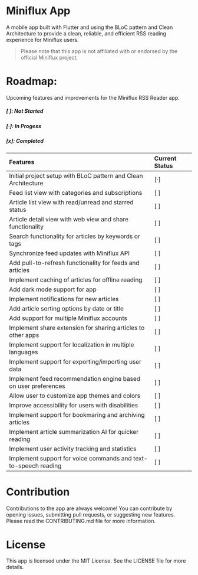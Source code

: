 # Miniflux App
A mobile app built with Flutter and using the BLoC pattern and Clean Architecture to provide a clean, reliable, and efficient RSS reading experience for Miniflux users.

> Please note that this app is not affiliated with or endorsed by the official Miniflux project.


# Roadmap:
Upcoming features and improvements for the Miniflux RSS Reader app.
##### [ ]: Not Started
##### [·]: In Progess
##### [x]: Completed


|  Features |  Current Status  |
| :------------ | :------------ |
|   Initial project setup with BLoC pattern and Clean Architecture |  [·] |
|   Feed list view with categories and subscriptions   | [ ]  |
|   Article list view with read/unread and starred status   | [ ]  |
|   Article detail view with web view and share functionality   |  [ ] |
|   Search functionality for articles by keywords or tags   |  [ ] |
|   Synchronize feed updates with Miniflux API   |  [ ] |
|   Add pull-to-refresh functionality for feeds and articles    | [ ]  |
|   Implement caching of articles for offline reading    | [ ]  |
|   Add dark mode support for app    | [ ]  |
|   Implement notifications for new articles    | [ ]  |
|   Add article sorting options by date or title     | [ ]  |
|   Add support for multiple Miniflux accounts     | [ ]  |
|   Implement share extension for sharing articles to other apps     |  [ ] |
|   Implement support for localization in multiple languages     | [ ]  |
|   Implement support for exporting/importing user data     |  [ ] |
|   Implement feed recommendation engine based on user preferences    |  [ ] |
|   Allow user to customize app themes and colors     |  [ ] |
|   Improve accessibility for users with disabilities     | [ ]  |
|   Implement support for bookmaring and archiving articles  | [ ]  |
|   Implement article summarization AI for quicker reading   | [ ]  |
|   Implement user activity tracking and statistics   | [ ]  |
|   Implement support for voice commands and text-to-speech reading   | [ ]  |



# Contribution
Contributions to the app are always welcome! You can contribute by opening issues, submitting pull requests, or suggesting new features. Please read the CONTRIBUTING.md file for more information.

# License
This app is licensed under the MIT License. See the LICENSE file for more details.




